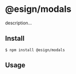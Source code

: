 # @esign/modals

description...

## Install

```
$ npm install @esign/modals
```

## Usage

```html

```

```css

```

```js

```
